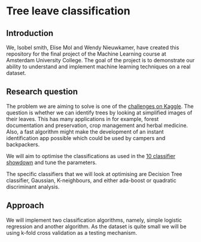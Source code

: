 # Tree leave classification

## Introduction

We, Isobel smith, Elise Mol and Wendy Nieuwkamer, have created this repository for the final project of the Machine Learning course at Amsterdam University College. The goal of the project is to demonstrate our ability to understand and implement machine learning techniques on a real dataset. 

## Research question

The problem we are aiming to solve is one of the [challenges on Kaggle](https://www.kaggle.com/c/leaf-classification). The question is whether we can identify trees by looking at simplified images of their leaves. This has many applications in for example, forest documentation and preservation, crop management and herbal medicine. Also, a fast algorithm might make the development of an instant identification app possible which could be used by campers and backpackers.

We will aim to optimise the classifications as used in the [10 classifier showdown](https://www.kaggle.com/jeffd23/leaf-classification/10-classifier-showdown-in-scikit-learn) and tune the parameters. 

The specific classifiers that we will look at optimising are Decision Tree classifier, Gaussian, K-neighbours, and either ada-boost or quadratic discriminant analysis. 

## Approach

We will implement two classification algorithms, namely, simple logistic regression and another algorithm. As the dataset is quite small we will be using k-fold cross validation as a testing mechanism. 
